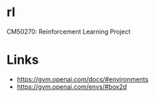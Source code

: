 # rl
CM50270: Reinforcement Learning Project

# Links
- https://gym.openai.com/docs/#environments
- https://gym.openai.com/envs/#box2d
